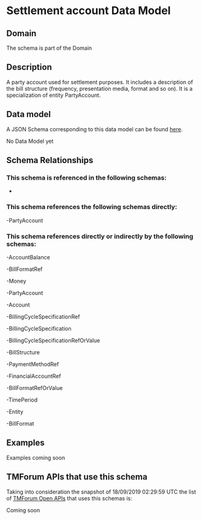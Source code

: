 # Settlement account Data Model

## Domain

The  schema is part of the  Domain

## Description

A party account used for settlement purposes. It includes a description of the bill structure (frequency, presentation media, format and so on). It is a specialization of entity PartyAccount.

## Data model

A JSON Schema corresponding to this data model can be found
[here](https://github.com/tmforum-rand/schemas/blob/master/EngagedParty/SettlementAccount.schema.json).

No Data Model yet

## Schema Relationships

### This schema is referenced in the following schemas:

-

### This schema references the following schemas directly:

-PartyAccount

### This schema references directly or indirectly by the following schemas:

-AccountBalance

-BillFormatRef

-Money

-PartyAccount

-Account

-BillingCycleSpecificationRef

-BillingCycleSpecification

-BillingCycleSpecificationRefOrValue

-BillStructure

-PaymentMethodRef

-FinancialAccountRef

-BillFormatRefOrValue

-TimePeriod

-Entity

-BillFormat



## Examples

Examples coming soon

## TMForum APIs that use this schema

Taking into consideration the snapshot of 18/09/2019 02:29:59 UTC the list of [TMForum Open APIs](https://www.tmforum.org/open-apis/) that uses this schemas is:

Coming soon